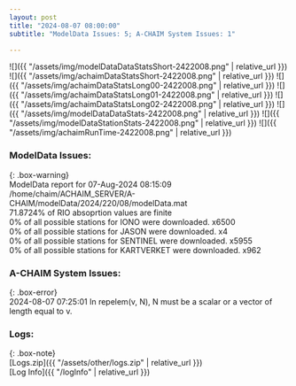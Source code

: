 ```yaml
---
layout: post
title: "2024-08-07 08:00:00"
subtitle: "ModelData Issues: 5; A-CHAIM System Issues: 1"

---
```


![]({{ "/assets/img/modelDataDataStatsShort-2422008.png" | relative_url }})
![]({{ "/assets/img/achaimDataStatsShort-2422008.png" | relative_url }})
![]({{ "/assets/img/achaimDataStatsLong00-2422008.png" | relative_url }})
![]({{ "/assets/img/achaimDataStatsLong01-2422008.png" | relative_url }})
![]({{ "/assets/img/achaimDataStatsLong02-2422008.png" | relative_url }})
![]({{ "/assets/img/modelDataDataStats-2422008.png" | relative_url }})
![]({{ "/assets/img/modelDataStationStats-2422008.png" | relative_url }})
![]({{ "/assets/img/achaimRunTime-2422008.png" | relative_url }})


### ModelData Issues:  
  
{: .box-warning}  
 ModelData report for 07-Aug-2024 08:15:09   
 /home/chaim/ACHAIM_SERVER/A-CHAIM/modelData/2024/220/08/modelData.mat   
 71.8724% of RIO absoprtion values are finite   
 0% of all possible stations for IONO were downloaded. x6500   
 0% of all possible stations for JASON were downloaded. x4   
 0% of all possible stations for SENTINEL were downloaded. x5955   
 0% of all possible stations for KARTVERKET were downloaded. x962   
  
### A-CHAIM System Issues:  
  
{: .box-error}  
2024-08-07 07:25:01 In repelem(v, N), N must be a scalar or a vector of length equal to v.  

### Logs:  
  
{: .box-note}  
[Logs.zip]({{ "/assets/other/logs.zip" | relative_url }})  
[Log Info]({{ "/logInfo" | relative_url }})  
